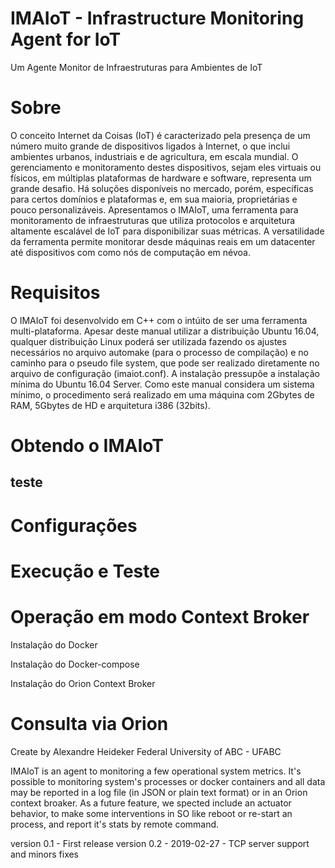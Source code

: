 # IMAIoT - Infrastructure Monitoring Agent for IoT
Um Agente Monitor de Infraestruturas para Ambientes de IoT

# Sobre
O conceito Internet da Coisas (IoT) é caracterizado pela presença de um número muito grande de dispositivos ligados à Internet, o que inclui ambientes urbanos, industriais e de agricultura, em escala mundial. O gerenciamento e monitoramento destes dispositivos, sejam eles virtuais ou físicos, em múltiplas plataformas de hardware e software, representa um grande desafio. Há soluções disponíveis no mercado, porém, específicas para certos domínios e plataformas e, em sua maioria, proprietárias e pouco personalizáveis. Apresentamos o IMAIoT, uma ferramenta para monitoramento de infraestruturas que utiliza protocolos e arquitetura altamente escalável de IoT para disponibilizar suas métricas. A versatilidade da ferramenta permite monitorar desde máquinas reais em um datacenter até dispositivos com como nós de computação em névoa.

# Requisitos

O IMAIoT foi desenvolvido em C++ com o intúito de ser uma ferramenta multi-plataforma. Apesar deste manual utilizar a distribuição Ubuntu 16.04, qualquer distribuição Linux poderá ser utilizada fazendo os ajustes necessários no arquivo automake (para o processo de compilação) e no caminho para o pseudo file system, que pode ser realizado diretamente no arquivo de configuração (imaiot.conf). A instalação pressupõe a instalação mínima do Ubuntu 16.04 Server. Como este manual considera um sistema mínimo, o procedimento será realizado em uma máquina com 2Gbytes de RAM, 5Gbytes de HD e arquitetura i386 (32bits).

# Obtendo o IMAIoT

## teste

# Configurações


# Execução e Teste




# Operação em modo Context Broker

Instalação do Docker

Instalação do Docker-compose

Instalação do Orion Context Broker

# Consulta via Orion







 


Create by Alexandre Heideker 
Federal University of ABC - UFABC

IMAIoT is an agent to monitoring a few operational system metrics. It's possible to monitoring system's processes or docker containers and all data may be reported in a log file (in JSON or plain text format) or in an Orion context broaker.
As a future feature, we spected include an actuator behavior, to make some interventions in SO like reboot or re-start an process, and report it's stats by remote command.

version 0.1 - First release
version 0.2 - 2019-02-27 - TCP server support and minors fixes
